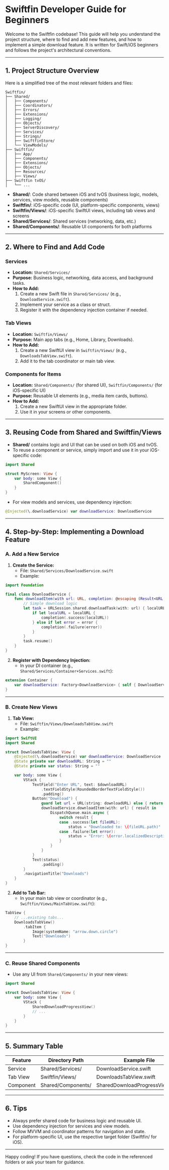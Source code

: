 # Swiftfin Developer Guide for Beginners

Welcome to the Swiftfin codebase! This guide will help you understand the project structure, where to find and add new features, and how to implement a simple download feature. It is written for Swift/iOS beginners and follows the project's architectural conventions.

---

## 1. Project Structure Overview

Here is a simplified tree of the most relevant folders and files:

```
Swiftfin/
├── Shared/
│   ├── Components/
│   ├── Coordinators/
│   ├── Errors/
│   ├── Extensions/
│   ├── Logging/
│   ├── Objects/
│   ├── ServerDiscovery/
│   ├── Services/
│   ├── Strings/
│   ├── SwiftfinStore/
│   └── ViewModels/
├── Swiftfin/
│   ├── App/
│   ├── Components/
│   ├── Extensions/
│   ├── Objects/
│   ├── Resources/
│   ├── Views/
├── Swiftfin tvOS/
│   └── ...
```

- **Shared/**: Code shared between iOS and tvOS (business logic, models, services, view models, reusable components)
- **Swiftfin/**: iOS-specific code (UI, platform-specific components, views)
- **Swiftfin/Views/**: iOS-specific SwiftUI views, including tab views and screens
- **Shared/Services/**: Shared services (networking, data, etc.)
- **Shared/Components/**: Reusable UI components for both platforms

---

## 2. Where to Find and Add Code

### **Services**
- **Location:** `Shared/Services/`
- **Purpose:** Business logic, networking, data access, and background tasks.
- **How to Add:**
  1. Create a new Swift file in `Shared/Services/` (e.g., `DownloadService.swift`).
  2. Implement your service as a class or struct.
  3. Register it with the dependency injection container if needed.

### **Tab Views**
- **Location:** `Swiftfin/Views/`
- **Purpose:** Main app tabs (e.g., Home, Library, Downloads).
- **How to Add:**
  1. Create a new SwiftUI view in `Swiftfin/Views/` (e.g., `DownloadsTabView.swift`).
  2. Add it to the tab coordinator or main tab view.

### **Components for Items**
- **Location:** `Shared/Components/` (for shared UI), `Swiftfin/Components/` (for iOS-specific UI)
- **Purpose:** Reusable UI elements (e.g., media item cards, buttons).
- **How to Add:**
  1. Create a new SwiftUI view in the appropriate folder.
  2. Use it in your screens or other components.

---

## 3. Reusing Code from Shared and Swiftfin/Views

- **Shared/** contains logic and UI that can be used on both iOS and tvOS.
- To reuse a component or service, simply import and use it in your iOS-specific code:

```swift
import Shared

struct MyScreen: View {
    var body: some View {
        SharedComponent()
    }
}
```

- For view models and services, use dependency injection:

```swift
@Injected(\.downloadService) var downloadService: DownloadService
```

---

## 4. Step-by-Step: Implementing a Download Feature

### **A. Add a New Service**

1. **Create the Service:**
   - File: `Shared/Services/DownloadService.swift`
   - Example:

```swift
import Foundation

final class DownloadService {
    func downloadItem(with url: URL, completion: @escaping (Result<URL, Error>) -> Void) {
        // Simple download logic
        let task = URLSession.shared.downloadTask(with: url) { localURL, response, error in
            if let localURL = localURL {
                completion(.success(localURL))
            } else if let error = error {
                completion(.failure(error))
            }
        }
        task.resume()
    }
}
```

2. **Register with Dependency Injection:**
   - In your DI container (e.g., `Shared/Services/Container+Services.swift`):

```swift
extension Container {
    var downloadService: Factory<DownloadService> { self { DownloadService() } }
}
```

---

### **B. Create New Views**

1. **Tab View:**
   - File: `Swiftfin/Views/DownloadsTabView.swift`
   - Example:

```swift
import SwiftUI
import Shared

struct DownloadsTabView: View {
    @Injected(\.downloadService) var downloadService: DownloadService
    @State private var downloadURL: String = ""
    @State private var status: String = ""

    var body: some View {
        VStack {
            TextField("Enter URL", text: $downloadURL)
                .textFieldStyle(RoundedBorderTextFieldStyle())
                .padding()
            Button("Download") {
                guard let url = URL(string: downloadURL) else { return }
                downloadService.downloadItem(with: url) { result in
                    DispatchQueue.main.async {
                        switch result {
                        case .success(let fileURL):
                            status = "Downloaded to: \(fileURL.path)"
                        case .failure(let error):
                            status = "Error: \(error.localizedDescription)"
                        }
                    }
                }
            }
            Text(status)
                .padding()
        }
        .navigationTitle("Downloads")
    }
}
```

2. **Add to Tab Bar:**
   - In your main tab view or coordinator (e.g., `Swiftfin/Views/MainTabView.swift`):

```swift
TabView {
    // ...existing tabs...
    DownloadsTabView()
        .tabItem {
            Image(systemName: "arrow.down.circle")
            Text("Downloads")
        }
}
```

---

### **C. Reuse Shared Components**

- Use any UI from `Shared/Components/` in your new views:

```swift
import Shared

struct DownloadsTabView: View {
    var body: some View {
        VStack {
            SharedDownloadProgressView()
            // ...
        }
    }
}
```

---

## 5. Summary Table

| Feature         | Directory Path                | Example File                        |
|-----------------|------------------------------|-------------------------------------|
| Service         | Shared/Services/             | DownloadService.swift               |
| Tab View        | Swiftfin/Views/              | DownloadsTabView.swift              |
| Component       | Shared/Components/           | SharedDownloadProgressView.swift    |

---

## 6. Tips

- Always prefer shared code for business logic and reusable UI.
- Use dependency injection for services and view models.
- Follow MVVM and coordinator patterns for navigation and state.
- For platform-specific UI, use the respective target folder (Swiftfin/ for iOS).

---

Happy coding! If you have questions, check the code in the referenced folders or ask your team for guidance.
